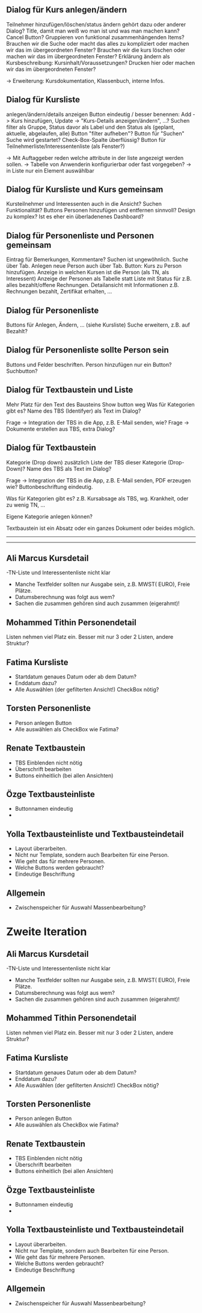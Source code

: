 Dialog für Kurs anlegen/ändern
------------------------------

Teilnehmer hinzufügen/löschen/status ändern gehört dazu oder anderer Dialog?
Title, damit man weiß wo man ist und was man machen kann?
Cancel Button?
Gruppieren von funktional zusammenhängenden Items?
Brauchen wir die Suche oder macht das alles zu kompliziert oder machen wir das im übergeordneten Fenster?
Brauchen wir die kurs löschen oder machen wir das im übergeordneten Fenster?
Erklärung ändern als Kursbeschreibung: Kursinhalt/Voraussetzungen?
Drucken hier oder machen wir das im übergeordneten Fenster?

-> Erweiterung: Kursdokumentation, Klassenbuch, interne Infos.


Dialog für Kursliste
--------------------
anlegen/ändern/details anzeigen
Button eindeutig / besser benennen: Add -> Kurs hinzufügen, Update -> "Kurs-Details anzeigen/ändern", ...?
Suchen filter als Gruppe, Status davor als Label und den Status als (geplant, aktuelle, abgelaufen, alle)
Button "filter aufheben"?
Button für "Suchen" Suche wird gestartet?
Check-Box-Spalte überflüssig?
Button für Teilnehmerliste/Interessentenliste (als Fenster?)

-> Mit Auftaggeber reden welche attribute in der liste angezeigt werden sollen.
-> Tabelle von Anwenderin konfigurierbar oder fast vorgegeben?
-> in Liste nur ein Element auswählbar

Dialog für Kursliste und Kurs gemeinsam
---------------------------------------

Kursteilnehmer und Interessenten auch in die Ansicht?
Suchen Funktionalität?
Buttons Personen hinzufügen und entfernen sinnvoll?
Design zu komplex? Ist es eher ein überladenenes Dashboard?

Dialog für Personenliste und Personen gemeinsam
------------------------------------------------

Eintrag für Bemerkungen, Kommentare?
Suchen ist ungewöhnlich. Suche über Tab.
Anlegen neue Person auch über Tab.
Button: Kurs zu Person hinzufügen.
Anzeige in welchen Kursen ist die Person (als TN, als Interessent)
Anzeige der Personen als Tabelle statt Liste mit Status für z.B. alles bezahlt/offene Rechnungen.
Detailansicht mit Informationen z.B. Rechnungen bezahlt, Zertifikat erhalten, ...

Dialog für Personenliste
-------------------------

Buttons für Anlegen, Ändern, ... (siehe Kursliste)
Suche erweitern, z.B. auf Bezahlt?

Dialog für Personenliste sollte Person sein
--------------------------------------------

Buttons und Felder beschriften.
Person hinzufügen nur ein Button?
Suchbutton?

Dialog für Textbaustein und Liste
---------------------------------

Mehr Platz für den Text des Bausteins
Show button weg
Was für Kategorien gibt es?
Name des TBS (Identifyer) als Text im Dialog?

Frage -> Integration der TBS in die App, z.B. E-Mail senden, wie?
Frage -> Dokumente erstellen aus TBS, extra Dialog?

Dialog für Textbaustein
-----------------------

Kategorie (Drop down) zusätzlich Liste der TBS dieser Kategorie (Drop-Down)?
Name des TBS als Text im Dialog?

Frage -> Integration der TBS in die App, z.B. E-Mail senden, PDF erzeugen wie?
Buttonbeschriftung eindeutig.

Was für Kategorien gibt es? z.B. Kursabsage als TBS, wg. Krankheit, oder zu wenig TN, ...

Eigene Kategorie anlegen können?

Textbaustein ist ein Absatz oder ein ganzes Dokument oder beides möglich.

---------------------------------------------------------------------
---------------------------------------------------------------------

Ali Marcus Kursdetail
----------

-TN-Liste und Interessentenliste nicht klar

- Manche Textfelder sollten nur Ausgabe sein, z.B. MWST( EURO), Freie Plätze.
- Datumsberechnung was folgt aus wem?
- Sachen die zusammen gehören sind auch zusammen (eigerahmt)!

Mohammed Tithin Personendetail
---------------

Listen nehmen viel Platz ein. Besser mit nur 3 oder 2 Listen, andere Struktur?

Fatima Kursliste
------

- Startdatum genaues Datum oder ab dem Datum?
- Enddatum dazu?
- Alle Auswählen (der gefilterten Ansicht!) CheckBox nötig?

Torsten Personenliste
-------

- Person anlegen Button
- Alle auswählen als CheckBox wie Fatima?

Renate Textbaustein
------

- TBS Einblenden nicht nötig
- Überschrift bearbeiten
- Buttons einheitlich (bei allen Ansichten)

Özge Textbausteinliste
----

- Buttonnamen eindeutig
-

Yolla Textbausteinliste und Textbausteindetail
-----

- Layout überarbeiten.
- Nicht nur Template, sondern auch Bearbeiten für eine Person.
- Wie geht das für mehrere Personen.
- Welche Buttons werden gebraucht?
- Eindeutige Beschriftung

Allgemein
---------

- Zwischenspeicher für Auswahl Massenbearbeitung?

# Zweite Iteration

## Ali Marcus Kursdetail

-TN-Liste und Interessentenliste nicht klar

- Manche Textfelder sollten nur Ausgabe sein, z.B. MWST( EURO), Freie Plätze.
- Datumsberechnung was folgt aus wem?
- Sachen die zusammen gehören sind auch zusammen (eigerahmt)!

## Mohammed Tithin Personendetail

Listen nehmen viel Platz ein. Besser mit nur 3 oder 2 Listen, andere Struktur?

## Fatima Kursliste

- Startdatum genaues Datum oder ab dem Datum?
- Enddatum dazu?
- Alle Auswählen (der gefilterten Ansicht!) CheckBox nötig?

## Torsten Personenliste

- Person anlegen Button
- Alle auswählen als CheckBox wie Fatima?

## Renate Textbaustein

- TBS Einblenden nicht nötig
- Überschrift bearbeiten
- Buttons einheitlich (bei allen Ansichten)

## Özge Textbausteinliste

- Buttonnamen eindeutig
-

## Yolla Textbausteinliste und Textbausteindetail

- Layout überarbeiten.
- Nicht nur Template, sondern auch Bearbeiten für eine Person.
- Wie geht das für mehrere Personen.
- Welche Buttons werden gebraucht?
- Eindeutige Beschriftung

## Allgemein

- Zwischenspeicher für Auswahl Massenbearbeitung?





